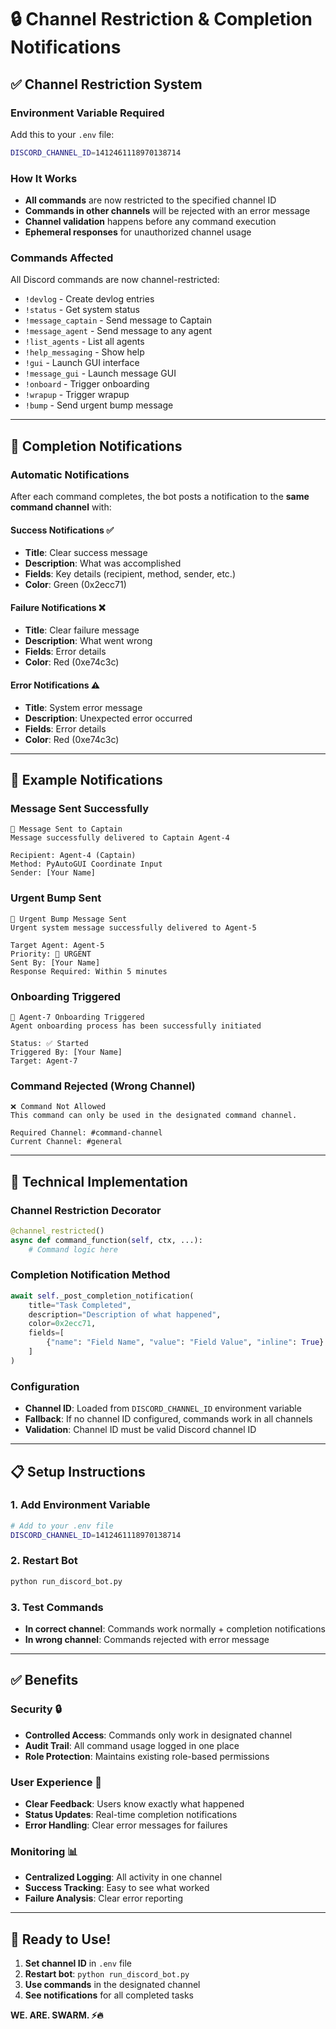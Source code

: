 # 🔒 Channel Restriction & Completion Notifications

## ✅ **Channel Restriction System**

### **Environment Variable Required**
Add this to your `.env` file:
```bash
DISCORD_CHANNEL_ID=1412461118970138714
```

### **How It Works**
- **All commands** are now restricted to the specified channel ID
- **Commands in other channels** will be rejected with an error message
- **Channel validation** happens before any command execution
- **Ephemeral responses** for unauthorized channel usage

### **Commands Affected**
All Discord commands are now channel-restricted:
- `!devlog` - Create devlog entries
- `!status` - Get system status
- `!message_captain` - Send message to Captain
- `!message_agent` - Send message to any agent
- `!list_agents` - List all agents
- `!help_messaging` - Show help
- `!gui` - Launch GUI interface
- `!message_gui` - Launch message GUI
- `!onboard` - Trigger onboarding
- `!wrapup` - Trigger wrapup
- `!bump` - Send urgent bump message

---

## 📢 **Completion Notifications**

### **Automatic Notifications**
After each command completes, the bot posts a notification to the **same command channel** with:

#### **Success Notifications** ✅
- **Title**: Clear success message
- **Description**: What was accomplished
- **Fields**: Key details (recipient, method, sender, etc.)
- **Color**: Green (0x2ecc71)

#### **Failure Notifications** ❌
- **Title**: Clear failure message
- **Description**: What went wrong
- **Fields**: Error details
- **Color**: Red (0xe74c3c)

#### **Error Notifications** ⚠️
- **Title**: System error message
- **Description**: Unexpected error occurred
- **Fields**: Error details
- **Color**: Red (0xe74c3c)

---

## 🎯 **Example Notifications**

### **Message Sent Successfully**
```
📨 Message Sent to Captain
Message successfully delivered to Captain Agent-4

Recipient: Agent-4 (Captain)
Method: PyAutoGUI Coordinate Input
Sender: [Your Name]
```

### **Urgent Bump Sent**
```
🚨 Urgent Bump Message Sent
Urgent system message successfully delivered to Agent-5

Target Agent: Agent-5
Priority: 🚨 URGENT
Sent By: [Your Name]
Response Required: Within 5 minutes
```

### **Onboarding Triggered**
```
🚀 Agent-7 Onboarding Triggered
Agent onboarding process has been successfully initiated

Status: ✅ Started
Triggered By: [Your Name]
Target: Agent-7
```

### **Command Rejected (Wrong Channel)**
```
❌ Command Not Allowed
This command can only be used in the designated command channel.

Required Channel: #command-channel
Current Channel: #general
```

---

## 🔧 **Technical Implementation**

### **Channel Restriction Decorator**
```python
@channel_restricted()
async def command_function(self, ctx, ...):
    # Command logic here
```

### **Completion Notification Method**
```python
await self._post_completion_notification(
    title="Task Completed",
    description="Description of what happened",
    color=0x2ecc71,
    fields=[
        {"name": "Field Name", "value": "Field Value", "inline": True}
    ]
)
```

### **Configuration**
- **Channel ID**: Loaded from `DISCORD_CHANNEL_ID` environment variable
- **Fallback**: If no channel ID configured, commands work in all channels
- **Validation**: Channel ID must be valid Discord channel ID

---

## 📋 **Setup Instructions**

### **1. Add Environment Variable**
```bash
# Add to your .env file
DISCORD_CHANNEL_ID=1412461118970138714
```

### **2. Restart Bot**
```bash
python run_discord_bot.py
```

### **3. Test Commands**
- **In correct channel**: Commands work normally + completion notifications
- **In wrong channel**: Commands rejected with error message

---

## ✅ **Benefits**

### **Security** 🔒
- **Controlled Access**: Commands only work in designated channel
- **Audit Trail**: All command usage logged in one place
- **Role Protection**: Maintains existing role-based permissions

### **User Experience** 👥
- **Clear Feedback**: Users know exactly what happened
- **Status Updates**: Real-time completion notifications
- **Error Handling**: Clear error messages for failures

### **Monitoring** 📊
- **Centralized Logging**: All activity in one channel
- **Success Tracking**: Easy to see what worked
- **Failure Analysis**: Clear error reporting

---

## 🚀 **Ready to Use!**

1. **Set channel ID** in `.env` file
2. **Restart bot**: `python run_discord_bot.py`
3. **Use commands** in the designated channel
4. **See notifications** for all completed tasks

**WE. ARE. SWARM. ⚡️🔥**
